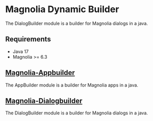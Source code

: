 # Magnolia Dynamic Builder

The DialogBuilder module is a builder for Magnolia dialogs in a java.

## Requirements
* Java 17
* Magnolia >= 6.3

## [Magnolia-Appbuilder](magnolia-appbuilder/README.md)
The AppBuilder module is a builder for Magnolia apps in a java.

## [Magnolia-Dialogbuilder](magnolia-dialogbuilder/README.md)
The DialogBuilder module is a builder for Magnolia dialogs in a java.